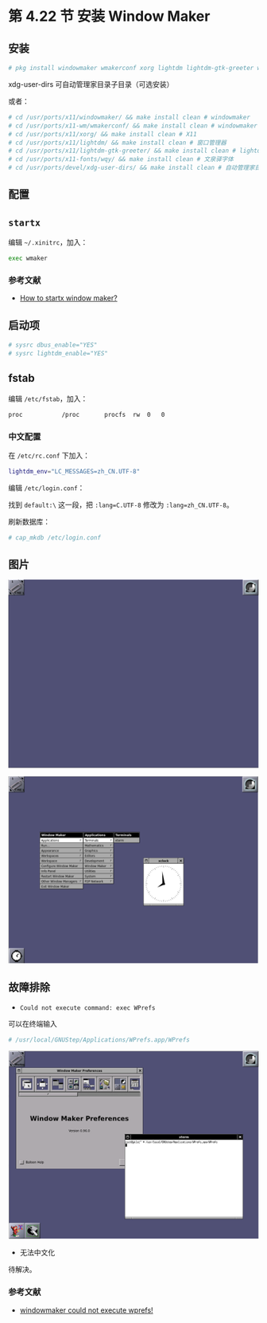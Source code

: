 # 第 4.22 节 安装 Window Maker

## 安装

```sh
# pkg install windowmaker wmakerconf xorg lightdm lightdm-gtk-greeter wqy-fonts xdg-user-dirs
```
xdg-user-dirs 可自动管理家目录子目录（可选安装）

或者：

```sh
# cd /usr/ports/x11/windowmaker/ && make install clean # windowmaker
# cd /usr/ports/x11-wm/wmakerconf/ && make install clean # windowmaker 配置工具，未作为依赖包安装，包含语言包，但是没中文
# cd /usr/ports/x11/xorg/ && make install clean # X11
# cd /usr/ports/x11/lightdm/ && make install clean # 窗口管理器
# cd /usr/ports/x11/lightdm-gtk-greeter/ && make install clean # lightdm的用户界面，没有这个无法启动 lightdm
# cd /usr/ports/x11-fonts/wqy/ && make install clean # 文泉驿字体
# cd /usr/ports/devel/xdg-user-dirs/ && make install clean # 自动管理家目录子目录
```

## 配置

## `startx`

编辑 `~/.xinitrc`，加入：

```sh
exec wmaker
```

### 参考文献

- [How to startx window maker?](https://www.linuxquestions.org/questions/debian-26/how-to-startx-window-maker-230516/)

## 启动项

```sh
# sysrc dbus_enable="YES"
# sysrc lightdm_enable="YES"
```

## fstab

编辑 `/etc/fstab`，加入：

```sh
proc           /proc       procfs  rw  0   0
```

### 中文配置

在 `/etc/rc.conf` 下加入：

```sh
lightdm_env="LC_MESSAGES=zh_CN.UTF-8" 
```

编辑 `/etc/login.conf`：

找到 `default:\` 这一段，把 `:lang=C.UTF-8` 修改为 `:lang=zh_CN.UTF-8`。

刷新数据库：

```sh
# cap_mkdb /etc/login.conf
```

## 图片

![FreeBSD 安装 Window Maker](../.gitbook/assets/WindowMaker1.png)

![FreeBSD 安装 Window Maker](../.gitbook/assets/WindowMaker2.png)



## 故障排除

- `Could not execute command: exec WPrefs`

可以在终端输入

```sh
# /usr/local/GNUStep/Applications/WPrefs.app/WPrefs
```

![FreeBSD 安装 Window Maker](../.gitbook/assets/WindowMaker3.png)

- 无法中文化

待解决。

### 参考文献

- [windowmaker could not execute wprefs!](https://forums.freebsd.org/threads/windowmaker-could-not-execute-wprefs.92625/)
